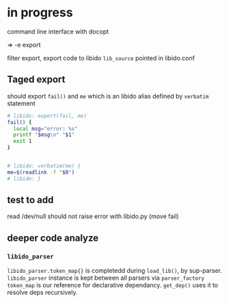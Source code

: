 # in progress

command line interface with docopt

=> -e export

filter export, export code to libido `lib_source` pointed in libido.conf


## Taged export

should export `fail()` and `me` which is an libido alias defined by `verbatim` statement

~~~bash
# libido: export(fail, me)
fail() {
  local msg="error: %s"
  printf "$msg\n" "$1"
  exit 1
}


# libido: verbatim(me) {
me=$(readlink -f "$0")
# libido: }
~~~

## test to add

read /dev/null should not raise error with libido.py (move fail)

## deeper code analyze

### `libido_parser`
`libido_parser.token_map{}` is completedd during `load_lib()`, by sup-parser.
`libido_parser` instance is kept between all parsers via `parser_factory`
`token_map` is our reference for declarative dependancy. `get_dep()` uses it to resolve deps recursively.
